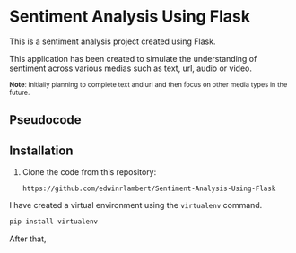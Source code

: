 # Sentiment Analysis Using Flask

This is a sentiment analysis project created using Flask.

This application has been created to simulate the understanding of sentiment across various medias such as text, url, audio or video.

<small>**Note**: Initially planning to complete text and url and then focus on other media types in the future.</small>

## Pseudocode

## Installation

1. Clone the code from this repository:
   ```
   https://github.com/edwinrlambert/Sentiment-Analysis-Using-Flask
   ```

I have created a virtual environment using the `virtualenv` command.

```python
pip install virtualenv
```

After that,
